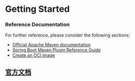 # Getting Started

### Reference Documentation
For further reference, please consider the following sections:

* [Official Apache Maven documentation](https://maven.apache.org/guides/index.html)
* [Spring Boot Maven Plugin Reference Guide](https://docs.spring.io/spring-boot/docs/2.4.1/maven-plugin/reference/html/)
* [Create an OCI image](https://docs.spring.io/spring-boot/docs/2.4.1/maven-plugin/reference/html/#build-image)


## [官方文档](https://www.diboot.com/guide/diboot-devtools/%E5%BC%80%E5%A7%8B%E4%BD%BF%E7%94%A8.html#_2-%E5%BC%95%E5%85%A5%E4%BE%9D%E8%B5%96)
